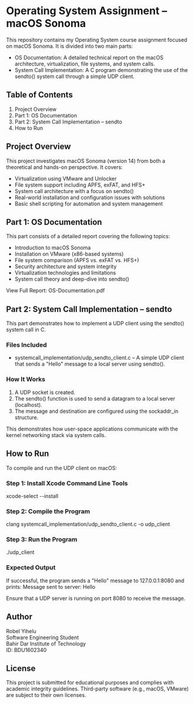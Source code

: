 # Operating System Assignment – macOS Sonoma

This repository contains my Operating System course assignment focused on macOS Sonoma. It is divided into two main parts:

- OS Documentation: A detailed technical report on the macOS architecture, virtualization, file systems, and system calls.
- System Call Implementation: A C program demonstrating the use of the sendto() system call through a simple UDP client.

## Table of Contents

1. Project Overview  
2. Part 1: OS Documentation  
3. Part 2: System Call Implementation – sendto  
4. How to Run  

## Project Overview

This project investigates macOS Sonoma (version 14) from both a theoretical and hands-on perspective. It covers:

- Virtualization using VMware and Unlocker
- File system support including APFS, exFAT, and HFS+
- System call architecture with a focus on sendto()
- Real-world installation and configuration issues with solutions
- Basic shell scripting for automation and system management

## Part 1: OS Documentation

This part consists of a detailed report covering the following topics:

- Introduction to macOS Sonoma
- Installation on VMware (x86-based systems)
- File system comparison (APFS vs. exFAT vs. HFS+)
- Security architecture and system integrity
- Virtualization technologies and limitations
- System call theory and deep-dive into sendto()

View Full Report: OS-Documentation.pdf

## Part 2: System Call Implementation – sendto

This part demonstrates how to implement a UDP client using the sendto() system call in C.

### Files Included

- systemcall_implementation/udp_sendto_client.c – A simple UDP client that sends a "Hello" message to a local server using sendto().

### How It Works

1. A UDP socket is created.
2. The sendto() function is used to send a datagram to a local server (localhost).
3. The message and destination are configured using the sockaddr_in structure.

This demonstrates how user-space applications communicate with the kernel networking stack via system calls.

## How to Run

To compile and run the UDP client on macOS:

### Step 1: Install Xcode Command Line Tools  
xcode-select --install

### Step 2: Compile the Program  
clang systemcall_implementation/udp_sendto_client.c -o udp_client

### Step 3: Run the Program  
./udp_client

### Expected Output

If successful, the program sends a "Hello" message to 127.0.0.1:8080 and prints:
Message sent to server: Hello

Ensure that a UDP server is running on port 8080 to receive the message.

## Author

Robel Yihelu  
Software Engineering Student  
Bahir Dar Institute of Technology  
ID: BDU1602340

## License

This project is submitted for educational purposes and complies with academic integrity guidelines. Third-party software (e.g., macOS, VMware) are subject to their own licenses.

